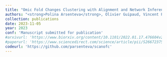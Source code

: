 ```yaml
---
title: "Omic Fold Changes Clustering with Alignment and Network Inference: an Application to Study the Radiation Response of Endothelial Cells"
authors: "<strong>Polina Arsenteva</strong>, Olivier Guipaud, Vincent Paget,Morgane Dos Santos, Georges Tarlet, Fabien Milliat, Hervé Cardot, Mohamed Amine Benadjaoud."
collection: publications
date: 2023-11-05
year: 2023
conf: 'Manuscript submitted for publication'
#arxivurl: 'https://www.biorxiv.org/content/10.1101/2022.01.17.476604v2'
#paperurl: 'https://www.sciencedirect.com/science/article/pii/S2667237523000280?utm_campaign=STMJ_AUTH_SERV_PUBLISHED&utm_medium=email&utm_acid=268550789&SIS_ID=&dgcid=STMJ_AUTH_SERV_PUBLISHED&CMX_ID=&utm_in=DM348155&utm_source=AC_'
codeurl: 'https://github.com/parsenteva/scanofc'
---
```

